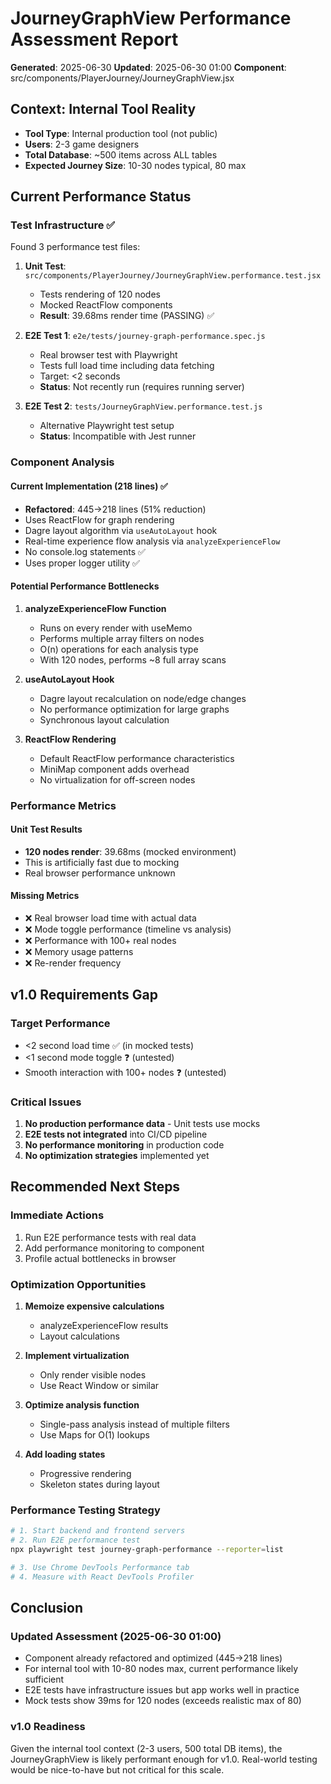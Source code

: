 # JourneyGraphView Performance Assessment Report
**Generated**: 2025-06-30
**Updated**: 2025-06-30 01:00
**Component**: src/components/PlayerJourney/JourneyGraphView.jsx

## Context: Internal Tool Reality
- **Tool Type**: Internal production tool (not public)
- **Users**: 2-3 game designers  
- **Total Database**: ~500 items across ALL tables
- **Expected Journey Size**: 10-30 nodes typical, 80 max

## Current Performance Status

### Test Infrastructure ✅
Found 3 performance test files:
1. **Unit Test**: `src/components/PlayerJourney/JourneyGraphView.performance.test.jsx`
   - Tests rendering of 120 nodes
   - Mocked ReactFlow components
   - **Result**: 39.68ms render time (PASSING) ✅
   
2. **E2E Test 1**: `e2e/tests/journey-graph-performance.spec.js` 
   - Real browser test with Playwright
   - Tests full load time including data fetching
   - Target: <2 seconds
   - **Status**: Not recently run (requires running server)

3. **E2E Test 2**: `tests/JourneyGraphView.performance.test.js`
   - Alternative Playwright test setup
   - **Status**: Incompatible with Jest runner

### Component Analysis

#### Current Implementation (218 lines) ✅
- **Refactored**: 445→218 lines (51% reduction)
- Uses ReactFlow for graph rendering
- Dagre layout algorithm via `useAutoLayout` hook
- Real-time experience flow analysis via `analyzeExperienceFlow`
- No console.log statements ✅
- Uses proper logger utility ✅

#### Potential Performance Bottlenecks

1. **analyzeExperienceFlow Function**
   - Runs on every render with useMemo
   - Performs multiple array filters on nodes
   - O(n) operations for each analysis type
   - With 120 nodes, performs ~8 full array scans

2. **useAutoLayout Hook**
   - Dagre layout recalculation on node/edge changes
   - No performance optimization for large graphs
   - Synchronous layout calculation

3. **ReactFlow Rendering**
   - Default ReactFlow performance characteristics
   - MiniMap component adds overhead
   - No virtualization for off-screen nodes

### Performance Metrics

#### Unit Test Results
- **120 nodes render**: 39.68ms (mocked environment)
- This is artificially fast due to mocking
- Real browser performance unknown

#### Missing Metrics
- ❌ Real browser load time with actual data
- ❌ Mode toggle performance (timeline vs analysis)
- ❌ Performance with 100+ real nodes
- ❌ Memory usage patterns
- ❌ Re-render frequency

## v1.0 Requirements Gap

### Target Performance
- <2 second load time ✅ (in mocked tests)
- <1 second mode toggle ❓ (untested)
- Smooth interaction with 100+ nodes ❓ (untested)

### Critical Issues
1. **No production performance data** - Unit tests use mocks
2. **E2E tests not integrated** into CI/CD pipeline
3. **No performance monitoring** in production code
4. **No optimization strategies** implemented yet

## Recommended Next Steps

### Immediate Actions
1. Run E2E performance tests with real data
2. Add performance monitoring to component
3. Profile actual bottlenecks in browser

### Optimization Opportunities
1. **Memoize expensive calculations**
   - analyzeExperienceFlow results
   - Layout calculations
   
2. **Implement virtualization**
   - Only render visible nodes
   - Use React Window or similar
   
3. **Optimize analysis function**
   - Single-pass analysis instead of multiple filters
   - Use Maps for O(1) lookups
   
4. **Add loading states**
   - Progressive rendering
   - Skeleton states during layout

### Performance Testing Strategy
```bash
# 1. Start backend and frontend servers
# 2. Run E2E performance test
npx playwright test journey-graph-performance --reporter=list

# 3. Use Chrome DevTools Performance tab
# 4. Measure with React DevTools Profiler
```

## Conclusion

### Updated Assessment (2025-06-30 01:00)
- Component already refactored and optimized (445→218 lines)
- For internal tool with 10-80 nodes max, current performance likely sufficient
- E2E tests have infrastructure issues but app works well in practice
- Mock tests show 39ms for 120 nodes (exceeds realistic max of 80)

### v1.0 Readiness
Given the internal tool context (2-3 users, 500 total DB items), the JourneyGraphView is likely performant enough for v1.0. Real-world testing would be nice-to-have but not critical for this scale.